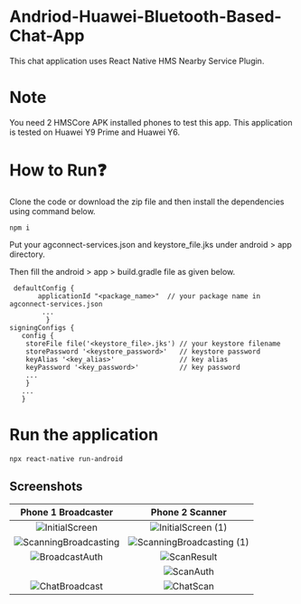 # Andriod-Huawei-Bluetooth-Based-Chat-App

This chat application uses React Native HMS Nearby Service Plugin.

# Note
You need 2 HMSCore APK installed phones to test this app. This application is tested on Huawei Y9 Prime and Huawei Y6.

# How to Run❓
Clone the code or download the zip file and then install the dependencies using command below.

    npm i 
    
Put your agconnect-services.json and keystore_file.jks under android > app directory.

Then fill the android > app > build.gradle file as given below.

     defaultConfig {
           applicationId "<package_name>"  // your package name in agconnect-services.json
            ...
             }
    signingConfigs {
       config {
        storeFile file('<keystore_file>.jks') // your keystore filename
        storePassword '<keystore_password>'   // keystore password
        keyAlias '<key_alias>'                // key alias
        keyPassword '<key_password>'          // key password
        ...
        }
       ...
       }

# Run the application

    npx react-native run-android


## Screenshots

Phone 1 Broadcaster           |  Phone 2 Scanner
:-------------------------:|:-------------------------:
![InitialScreen](https://github.com/Shrekpepsi/Andriod-Huawei-Bluetooth-Based-Chat-App/assets/107950320/1a4034d1-02a2-4133-a3c1-fc5cebf6a2d6) | ![InitialScreen (1)](https://github.com/Shrekpepsi/Andriod-Huawei-Bluetooth-Based-Chat-App/assets/107950320/49ada43c-bf03-47f8-a2f2-4022d827780e)
![ScanningBroadcasting](https://github.com/Shrekpepsi/Andriod-Huawei-Bluetooth-Based-Chat-App/assets/107950320/a413abe4-6592-438c-b9dd-6e7eece91bdc) | ![ScanningBroadcasting (1)](https://github.com/Shrekpepsi/Andriod-Huawei-Bluetooth-Based-Chat-App/assets/107950320/557b89f7-a75f-4b1e-9296-6d1857d69104)
![BroadcastAuth](https://github.com/Shrekpepsi/Andriod-Huawei-Bluetooth-Based-Chat-App/assets/107950320/0753b848-c15e-40d3-81a6-e5956ae5a5b2) | ![ScanResult](https://github.com/Shrekpepsi/Andriod-Huawei-Bluetooth-Based-Chat-App/assets/107950320/2f072f17-d81d-4178-944b-546f4209e803)
                                                                                                                                              | ![ScanAuth](https://github.com/Shrekpepsi/Andriod-Huawei-Bluetooth-Based-Chat-App/assets/107950320/d8881732-a9ca-42a0-9e5c-1b1a94c34ba0)
![ChatBroadcast](https://github.com/Shrekpepsi/Andriod-Huawei-Bluetooth-Based-Chat-App/assets/107950320/94022dce-9fcd-47ce-95ea-2b08db983613) |  ![ChatScan](https://github.com/Shrekpepsi/Andriod-Huawei-Bluetooth-Based-Chat-App/assets/107950320/7173538a-fd40-4a04-b283-db10d7c53a8a)










